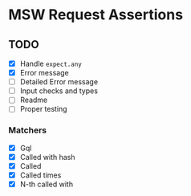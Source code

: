 # MSW Request Assertions

## TODO

- [X] Handle `expect.any`
- [x] Error message
- [ ] Detailed Error message
- [ ] Input checks and types
- [ ] Readme
- [ ] Proper testing

### Matchers

- [x] Gql
- [x] Called with hash
- [x] Called
- [x] Called times
- [x] N-th called with
